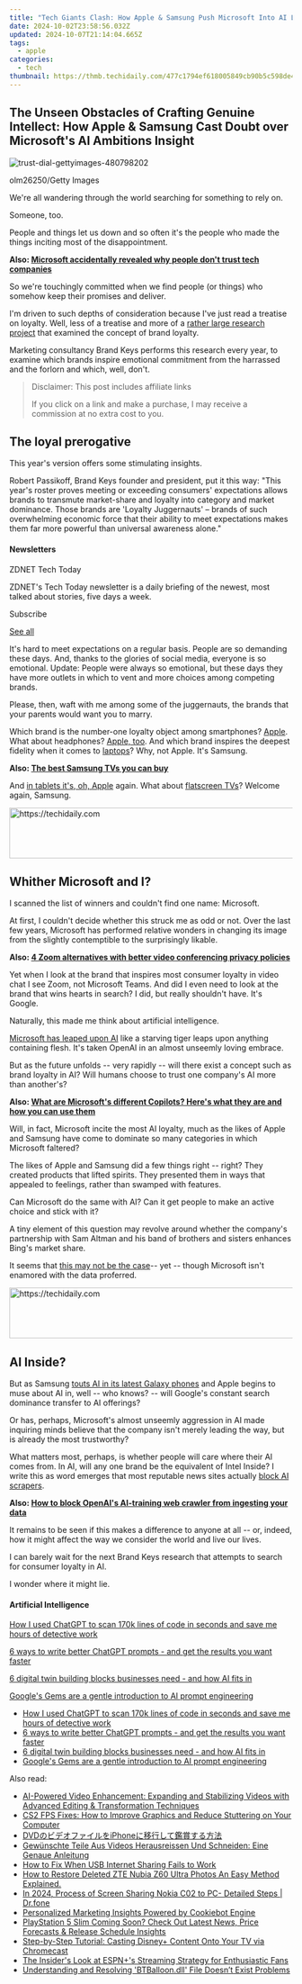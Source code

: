```yaml
---
title: "Tech Giants Clash: How Apple & Samsung Push Microsoft Into AI Limelight (The Twist You Didn’t See Coming)"
date: 2024-10-02T23:58:56.032Z
updated: 2024-10-07T21:14:04.665Z
tags:
  - apple
categories:
  - tech
thumbnail: https://thmb.techidaily.com/477c1794ef618005849cb90b5c598de4a419e5c1f80c7ae4dc1f76086ad70935.jpg
---
```


## The Unseen Obstacles of Crafting Genuine Intellect: How Apple & Samsung Cast Doubt over Microsoft's AI Ambitions  Insight

![trust-dial-gettyimages-480798202](https://www.zdnet.com/a/img/resize/6f4b6056a769e077c5109d78d608bbf1827e6199/2024/01/26/ea16f4d8-7647-4896-8888-73c907bd2d93/trust-dial-gettyimages-480798202.jpg?auto=webp&width=1280)

olm26250/Getty Images

We're all wandering through the world searching for something to rely on.

Someone, too.

People and things let us down and so often it's the people who made the things inciting most of the disappointment.

**Also: [Microsoft accidentally revealed why people don't trust tech companies](https://www.zdnet.com/article/microsoft-accidentally-revealed-why-people-dont-trust-tech-companies/)**

So we're touchingly committed when we find people (or things) who somehow keep their promises and deliver.

I'm driven to such depths of consideration because I've just read a treatise on loyalty. Well, less of a treatise and more of a [rather large research project](https://brandkeys.com/customer-loyalty-engagement-index/) that examined the concept of brand loyalty.

Marketing consultancy Brand Keys performs this research every year, to examine which brands inspire emotional commitment from the harrassed and the forlorn and which, well, don't.

>  Disclaimer: This post includes affiliate links
>
>  If you click on a link and make a purchase, I may receive a commission at no extra cost to you.
>

## The loyal prerogative

This year's version offers some stimulating insights.

Robert Passikoff, Brand Keys founder and president, put it this way: "This year's roster proves meeting or exceeding consumers' expectations allows brands to transmute market-share and loyalty into category and market dominance. Those brands are 'Loyalty Juggernauts' – brands of such overwhelming economic force that their ability to meet expectations makes them far more powerful than universal awareness alone."

#### Newsletters

ZDNET Tech Today

ZDNET's Tech Today newsletter is a daily briefing of the newest, most talked about stories, five days a week.

 Subscribe

[See all](https://www.zdnet.com/newsletters/)

It's hard to meet expectations on a regular basis. People are so demanding these days. And, thanks to the glories of social media, everyone is so emotional. Update: People were always so emotional, but these days they have more outlets in which to vent and more choices among competing brands.

Please, then, waft with me among some of the juggernauts, the brands that your parents would want you to marry.

Which brand is the number-one loyalty object among smartphones? [Apple](https://www.zdnet.com/article/best-iphone/). What about headphones? [Apple, too](https://www.zdnet.com/article/best-earbuds/). And which brand inspires the deepest fidelity when it comes to [laptops](https://www.zdnet.com/article/best-laptop/)? Why, not Apple. It's Samsung. 

**Also: [The best Samsung TVs you can buy](https://www.zdnet.com/home-and-office/home-entertainment/best-samsung-tv/)**

And [in tablets it's, oh, Apple](https://www.zdnet.com/article/best-ipad/) again. What about [flatscreen TVs](https://www.zdnet.com/home-and-office/home-entertainment/best-samsung-tv/)? Welcome again, Samsung.

<!-- affiliate ads begin -->
<a href="https://aligracehair.sjv.io/c/5597632/2012420/19272" target="_top" id="2012420">
  <img src="//a.impactradius-go.com/display-ad/19272-2012420" border="0" alt="https://techidaily.com" width="728" height="90"/>
</a>
<img height="0" width="0" src="https://aligracehair.sjv.io/i/5597632/2012420/19272" style="position:absolute;visibility:hidden;" border="0" />
<!-- affiliate ads end -->

## Whither Microsoft and I?

I scanned the list of winners and couldn't find one name: Microsoft.

At first, I couldn't decide whether this struck me as odd or not. Over the last few years, Microsoft has performed relative wonders in changing its image from the slightly contemptible to the surprisingly likable.

**Also: [4 Zoom alternatives with better video conferencing privacy policies](https://www.zdnet.com/article/4-zoom-alternatives-with-better-privacy-policies/)**

Yet when I look at the brand that inspires most consumer loyalty in video chat I see Zoom, not Microsoft Teams. And did I even need to look at the brand that wins hearts in search? I did, but really shouldn't have. It's Google.

Naturally, this made me think about artificial intelligence. 

[Microsoft has leaped upon AI](https://www.zdnet.com/article/i-went-to-microsoft-to-talk-about-ai-im-still-a-little-startled-but-hopeful-too/) like a starving tiger leaps upon anything containing flesh. It's taken OpenAI in an almost unseemly loving embrace.

But as the future unfolds -- very rapidly -- will there exist a concept such as brand loyalty in AI? Will humans choose to trust one company's AI more than another's? 

**Also: [What are Microsoft's different Copilots? Here's what they are and how you can use them](https://www.zdnet.com/article/what-is-microsoft-copilot-heres-everything-you-need-to-know/)**

Will, in fact, Microsoft incite the most AI loyalty, much as the likes of Apple and Samsung have come to dominate so many categories in which Microsoft faltered?

The likes of Apple and Samsung did a few things right -- right? They created products that lifted spirits. They presented them in ways that appealed to feelings, rather than swamped with features. 

Can Microsoft do the same with AI? Can it get people to make an active choice and stick with it?

A tiny element of this question may revolve around whether the company's partnership with Sam Altman and his band of brothers and sisters enhances Bing's market share. 

It seems that [this may not be the case](https://www.zdnet.com/article/bings-search-market-share-fails-to-budge-despite-ai-push/)\-- yet -- though Microsoft isn't enamored with the data proferred. 

<!-- affiliate ads begin -->
<a href="https://aligracehair.sjv.io/c/5597632/1880960/19272" target="_top" id="1880960">
  <img src="//a.impactradius-go.com/display-ad/19272-1880960" border="0" alt="https://techidaily.com" width="728" height="90"/>
</a>
<img height="0" width="0" src="https://aligracehair.sjv.io/i/5597632/1880960/19272" style="position:absolute;visibility:hidden;" border="0" />
<!-- affiliate ads end -->

## AI Inside?

But as Samsung [touts AI in its latest Galaxy phones](https://www.zdnet.com/article/best-samsung-phone/) and Apple begins to muse about AI in, well -- who knows? -- will Google's constant search dominance transfer to AI offerings?

Or has, perhaps, Microsoft's almost unseemly aggression in AI made inquiring minds believe that the company isn't merely leading the way, but is already the most trustworthy?

What matters most, perhaps, is whether people will care where their AI comes from. In AI, will any one brand be the equivalent of Intel Inside? I write this as word emerges that most reputable news sites actually [block AI scrapers](https://www.zdnet.com/article/how-to-block-openais-new-ai-training-web-crawler-from-ingesting-your-data/). 

**Also: [How to block OpenAI's AI-training web crawler from ingesting your data](https://www.zdnet.com/article/how-to-block-openais-new-ai-training-web-crawler-from-ingesting-your-data/)**

It remains to be seen if this makes a difference to anyone at all -- or, indeed, how it might affect the way we consider the world and live our lives.

I can barely wait for the next Brand Keys research that attempts to search for consumer loyalty in AI. 

I wonder where it might lie.

#### Artificial Intelligence

[How I used ChatGPT to scan 170k lines of code in seconds and save me hours of detective work](https://www.zdnet.com/article/how-chatgpt-scanned-170k-lines-of-code-in-seconds-and-saved-me-hours-of-work/ "How I used ChatGPT to scan 170k lines of code in seconds and save me hours of detective work")

[6 ways to write better ChatGPT prompts - and get the results you want faster](https://www.zdnet.com/article/6-ways-to-write-better-chatgpt-prompts-and-get-the-results-you-want-faster/ "6 ways to write better ChatGPT prompts - and get the results you want faster")

[6 digital twin building blocks businesses need - and how AI fits in](https://www.zdnet.com/article/6-digital-twin-building-blocks-businesses-need-and-how-ai-fits-in/ "6 digital twin building blocks businesses need - and how AI fits in")

[Google's Gems are a gentle introduction to AI prompt engineering](https://www.zdnet.com/article/googles-gems-are-a-gentle-introduction-to-ai-prompt-engineering/ "Google's Gems are a gentle introduction to AI prompt engineering")

* [How I used ChatGPT to scan 170k lines of code in seconds and save me hours of detective work](https://www.zdnet.com/article/how-chatgpt-scanned-170k-lines-of-code-in-seconds-and-saved-me-hours-of-work/ "How I used ChatGPT to scan 170k lines of code in seconds and save me hours of detective work")
* [6 ways to write better ChatGPT prompts - and get the results you want faster](https://www.zdnet.com/article/6-ways-to-write-better-chatgpt-prompts-and-get-the-results-you-want-faster/ "6 ways to write better ChatGPT prompts - and get the results you want faster")
* [6 digital twin building blocks businesses need - and how AI fits in](https://www.zdnet.com/article/6-digital-twin-building-blocks-businesses-need-and-how-ai-fits-in/ "6 digital twin building blocks businesses need - and how AI fits in")
* [Google's Gems are a gentle introduction to AI prompt engineering](https://www.zdnet.com/article/googles-gems-are-a-gentle-introduction-to-ai-prompt-engineering/ "Google's Gems are a gentle introduction to AI prompt engineering")

<ins class="adsbygoogle"
     style="display:block"
     data-ad-format="autorelaxed"
     data-ad-client="ca-pub-7571918770474297"
     data-ad-slot="1223367746"></ins>

<ins class="adsbygoogle"
     style="display:block"
     data-ad-client="ca-pub-7571918770474297"
     data-ad-slot="8358498916"
     data-ad-format="auto"
     data-full-width-responsive="true"></ins>

<span class="atpl-alsoreadstyle">Also read:</span>
<div><ul>
<li><a href="https://eaxpv-info.techidaily.com/ai-powered-video-enhancement-expanding-and-stabilizing-videos-with-advanced-editing-and-transformation-techniques/"><u>AI-Powered Video Enhancement: Expanding and Stabilizing Videos with Advanced Editing & Transformation Techniques</u></a></li>
<li><a href="https://win-answers.techidaily.com/cs2-fps-fixes-how-to-improve-graphics-and-reduce-stuttering-on-your-computer/"><u>CS2 FPS Fixes: How to Improve Graphics and Reduce Stuttering on Your Computer</u></a></li>
<li><a href="https://some-knowledge.techidaily.com/1725284492315-dvdiphone/"><u>DVDのビデオファイルをiPhoneに移行して鑑賞する方法</u></a></li>
<li><a href="https://blog-min.techidaily.com/gewunschte-teile-aus-videos-herausreissen-und-schneiden-eine-genaue-anleitung/"><u>Gewünschte Teile Aus Videos Herausreissen Und Schneiden: Eine Genaue Anleitung</u></a></li>
<li><a href="https://tech-recovery.techidaily.com/how-to-fix-when-usb-internet-sharing-fails-to-work/"><u>How to Fix When USB Internet Sharing Fails to Work</u></a></li>
<li><a href="https://blog-min.techidaily.com/how-to-restore-deleted-zte-nubia-z60-ultra-photos-an-easy-method-explained-by-fonelab-android-recover-photos/"><u>How to Restore Deleted ZTE Nubia Z60 Ultra Photos An Easy Method Explained.</u></a></li>
<li><a href="https://screen-mirror.techidaily.com/in-2024-process-of-screen-sharing-nokia-c02-to-pc-detailed-steps-drfone-by-drfone-android/"><u>In 2024, Process of Screen Sharing Nokia C02 to PC- Detailed Steps | Dr.fone</u></a></li>
<li><a href="https://data-safeguard.techidaily.com/personalized-marketing-insights-powered-by-cookiebot-engine/"><u>Personalized Marketing Insights Powered by Cookiebot Engine</u></a></li>
<li><a href="https://tech-recovery.techidaily.com/playstation-5-slim-coming-soon-check-out-latest-news-price-forecasts-and-release-schedule-insights/"><u>PlayStation 5 Slim Coming Soon? Check Out Latest News, Price Forecasts & Release Schedule Insights</u></a></li>
<li><a href="https://tech-recovery.techidaily.com/step-by-step-tutorial-casting-disneyplus-content-onto-your-tv-via-chromecast/"><u>Step-by-Step Tutorial: Casting Disney+ Content Onto Your TV via Chromecast</u></a></li>
<li><a href="https://tech-recovery.techidaily.com/the-insiders-look-at-espnpluss-streaming-strategy-for-enthusiastic-fans/"><u>The Insider's Look at ESPN+'s Streaming Strategy for Enthusiastic Fans</u></a></li>
<li><a href="https://tech-recovery.techidaily.com/understanding-and-resolving-btballoondll-file-doesnt-exist-problems/"><u>Understanding and Resolving 'BTBalloon.dll' File Doesn’t Exist Problems</u></a></li>
</ul></div>

